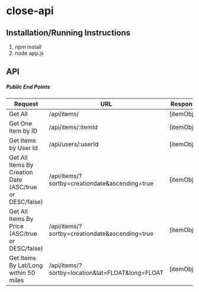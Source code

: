 # close-api

## Installation/Running Instructions
1. npm install
2. node app.js

## API
##### Public End Points
|Request|URL|Response|
|---|---|---|
|Get All|/api/items/|[itemObj]|
|Get One Item by ID|/api/items/:itemId|{itemObj}|
|Get Items by User Id|/api/users/:userId|[itemObj...]|
|Get All Items By Creation Date (ASC/true or DESC/false)|/api/items/?sortby=creationdate&ascending=true|[itemObj...]|
|Get All Items By Price (ASC/true or DESC/false)|/api/items/?sortby=creationdate&ascending=true|[itemObj...]|
|Get Items By Lat/Long within 50 miles|/api/items/?sortby=location&lat=FLOAT&long=FLOAT|[itemObj...]|
